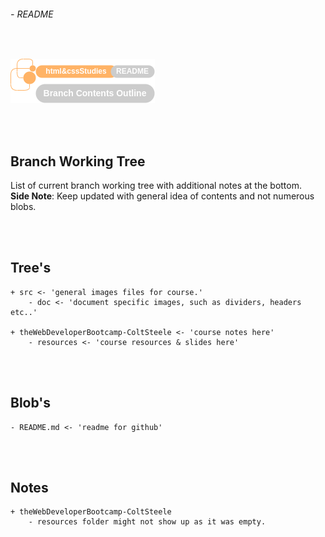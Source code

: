 ###### - README

<br>

<!--
Section Header
-->

![readmeHeader](./src/doc/readmeHeader.png 'README Header')

<!-- 
Table of Contents 
No table of contents added here
Maybe in future will provide a ToC list. 
-->

<br>
<br>

<!--
Start of Document
-->

## **Branch Working Tree**

List of current branch working tree with additional notes at the bottom. <br>
**Side Note**: Keep updated with general idea of contents and not numerous blobs. 

<br>
<br>

## **Tree's**

    + src <- 'general images files for course.'
        - doc <- 'document specific images, such as dividers, headers etc..'

    + theWebDeveloperBootcamp-ColtSteele <- 'course notes here'
        - resources <- 'course resources & slides here'

<br>
<br>

## **Blob's**

    - README.md <- 'readme for github'

<br>
<br>

## **Notes**

    + theWebDeveloperBootcamp-ColtSteele
        - resources folder might not show up as it was empty.

<!--
End of Document
-->